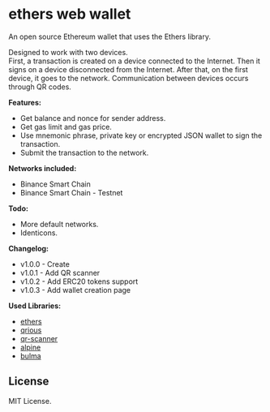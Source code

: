 ethers web wallet
=================

An open source Ethereum wallet that uses the Ethers library.  

Designed to work with two devices.  
First, a transaction is created on a device connected to the Internet. Then it signs on a device disconnected from the Internet. After that, on the first device, it goes to the network. Communication between devices occurs through QR codes.

**Features:**

- Get balance and nonce for sender address.
- Get gas limit and gas price.
- Use mnemonic phrase, private key or encrypted JSON wallet to sign the transaction.
- Submit the transaction to the network.

**Networks included:**

- Binance Smart Chain
- Binance Smart Chain - Testnet

**Todo:**

- More default networks.
- Identicons.

**Changelog:**

- v1.0.0 - Create
- v1.0.1 - Add QR scanner
- v1.0.2 - Add ERC20 tokens support
- v1.0.3 - Add wallet creation page

**Used Libraries:**

- [ethers](https://github.com/ethers-io/ethers.js)
- [qrious](https://github.com/neocotic/qrious)
- [qr-scanner](https://github.com/nimiq/qr-scanner)
- [alpine](https://github.com/alpinejs/alpine)
- [bulma](https://github.com/jgthms/bulma)

License
-------

MIT License.
